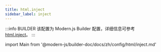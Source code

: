 ```yaml
---
title: html.inject
sidebar_label: inject
---
```


:::info BUILDER
该配置为 Modern.js Builder 配置，详细信息可参考 [html.inject](https://modernjs.dev/builder/api/config-html.html#html-inject)。
:::

import Main from '@modern-js/builder-doc/docs/zh/config/html/inject.md'

<Main />
